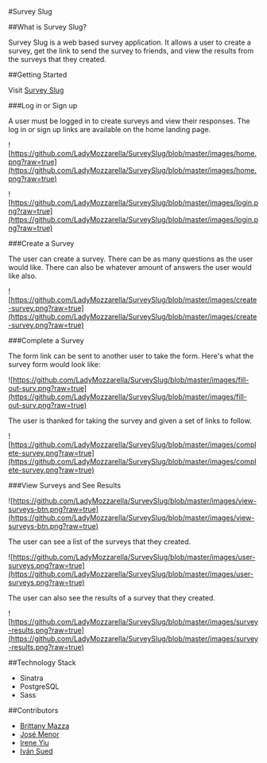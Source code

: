 #Survey Slug

##What is Survey Slug?

Survey Slug is a web based survey application. It allows a user to create a survey, get the link to send the survey to friends, and view the results from the surveys that they created.

##Getting Started

Visit [Survey Slug](http://surveyslug.herokuapp.com/)

###Log in or Sign up

A user must be logged in to create surveys and view their responses. The log in or sign up links are available on the home landing page.

![https://github.com/LadyMozzarella/SurveySlug/blob/master/images/home.png?raw=true](https://github.com/LadyMozzarella/SurveySlug/blob/master/images/home.png?raw=true)

![https://github.com/LadyMozzarella/SurveySlug/blob/master/images/login.png?raw=true](https://github.com/LadyMozzarella/SurveySlug/blob/master/images/login.png?raw=true)

###Create a Survey

The user can create a survey. There can be as many questions as the user would like. There can also be whatever amount of answers the user would like also.

![https://github.com/LadyMozzarella/SurveySlug/blob/master/images/create-survey.png?raw=true](https://github.com/LadyMozzarella/SurveySlug/blob/master/images/create-survey.png?raw=true)

###Complete a Survey

The form link can be sent to another user to take the form. Here's what the survey form would look like:

![https://github.com/LadyMozzarella/SurveySlug/blob/master/images/fill-out-surv.png?raw=true](https://github.com/LadyMozzarella/SurveySlug/blob/master/images/fill-out-surv.png?raw=true)

The user is thanked for taking the survey and given a set of links to follow.

![https://github.com/LadyMozzarella/SurveySlug/blob/master/images/complete-survey.png?raw=true](https://github.com/LadyMozzarella/SurveySlug/blob/master/images/complete-survey.png?raw=true)

###View Surveys and See Results

![https://github.com/LadyMozzarella/SurveySlug/blob/master/images/view-surveys-btn.png?raw=true](https://github.com/LadyMozzarella/SurveySlug/blob/master/images/view-surveys-btn.png?raw=true)

The user can see a list of the surveys that they created.

![https://github.com/LadyMozzarella/SurveySlug/blob/master/images/user-surveys.png?raw=true](https://github.com/LadyMozzarella/SurveySlug/blob/master/images/user-surveys.png?raw=true)

The user can also see the results of a survey that they created.

![https://github.com/LadyMozzarella/SurveySlug/blob/master/images/survey-results.png?raw=true](https://github.com/LadyMozzarella/SurveySlug/blob/master/images/survey-results.png?raw=true)

##Technology Stack

- Sinatra
- PostgreSQL
- Sass

##Contributors

- [Brittany Mazza](https://github.com/LadyMozzarella)
- [José Menor](https://github.com/menor)
- [Irene Yiu](https://github.com/ireneyiu)
- [Iván Sued](https://github.com/thefenry)


